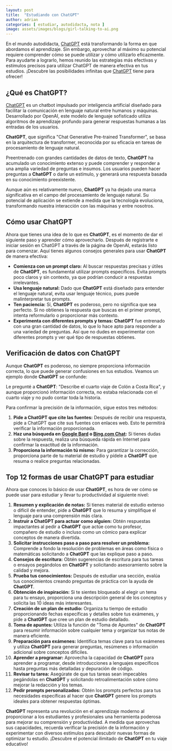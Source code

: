 ```yaml
---
layout: post
title:  "Estudiando con ChatGPT"
author: adrian
categories: [ estudiar, autodidacta, nota ]
image: assets/images/blogs/girl-talking-to-ai.png
---
```


En el mundo autodidacta, [ChatGPT](https://chat.openai.com/) está transformando la forma en que abordamos el aprendizaje. Sin embargo, aprovechar al máximo su potencial requiere comprender cómo se puede utilizar y cómo utilizarlo eficazmente. Para ayudarte a lograrlo, hemos reunido las estrategias más efectivas y estímulos precisos para utilizar ChatGPT de manera efectiva en tus estudios. ¡Descubre las posibilidades infinitas que [ChatGPT](https://chat.openai.com/) tiene para ofrecer!

## ¿Qué es ChatGPT?
[ChatGPT](https://chat.openai.com/) es un chatbot impulsado por inteligencia artificial diseñado para facilitar la comunicación en lenguaje natural entre humanos y máquinas. Desarrollado por OpenAI, este modelo de lenguaje sofisticado utiliza algoritmos de aprendizaje profundo para generar respuestas humanas a las entradas de los usuarios.

**ChatGPT**, que significa "Chat Generative Pre-trained Transformer", se basa en la arquitectura de transformer, reconocida por su eficacia en tareas de procesamiento de lenguaje natural.

Preentrenado con grandes cantidades de datos de texto, **ChatGPT** ha acumulado un conocimiento extenso y puede comprender y responder a una amplia variedad de preguntas e insumos. Los usuarios pueden hacer preguntas a **ChatGPT** o darle un estímulo, y generará una respuesta basada en su conocimiento preexistente.

Aunque aún es relativamente nuevo, **ChatGPT** ya ha dejado una marca significativa en el campo del procesamiento de lenguaje natural. Su potencial de aplicación se extiende a medida que la tecnología evoluciona, transformando nuestra interacción con las máquinas y entre nosotros.

## Cómo usar ChatGPT
Ahora que tienes una idea de lo que es **ChatGPT**, es el momento de dar el siguiente paso y aprender cómo aprovecharlo. Después de registrarte e iniciar sesión en ChatGPT a través de la página de OpenAI, estarás listo para comenzar. Aquí tienes algunos consejos generales para usar **ChatGPT** de manera efectiva:

- **Comienza con un prompt claro:** Al buscar respuestas precisas y útiles de **ChatGPT**, es fundamental utilizar prompts específicos. Evita prompts poco claros y sin contexto, ya que podrían conducir a respuestas irrelevantes.
- **Usa lenguaje natural:** Dado que **ChatGPT** está diseñado para entender el lenguaje natural, evita usar lenguaje técnico, pues puede malinterpretar tus prompts.
- **Ten paciencia:** Sí, **ChatGPT** es poderoso, pero no significa que sea perfecto. Si no obtienes la respuesta que buscas en el primer prompt, intenta reformularlo o proporcionar más contexto.
- **Experimenta con diferentes prompts y temas:** **ChatGPT** fue entrenado con una gran cantidad de datos, lo que lo hace apto para responder a una variedad de preguntas. Así que no dudes en experimentar con diferentes prompts y ver qué tipo de respuestas obtienes.

## Verificación de datos con ChatGPT
Aunque **ChatGPT** es poderoso, no siempre proporciona información correcta, lo que puede generar confusiones en tus estudios. Veamos un ejemplo donde **ChatGPT** se confunde:

Le pregunté a **ChatGPT**: "Describe el cuarto viaje de Colón a Costa Rica", y aunque proporcionó información correcta, no estaba relacionada con el cuarto viaje y no pudo contar toda la historia.

Para confirmar la precisión de la información, sigue estos tres métodos:
1. **Pide a ChatGPT que cite las fuentes:** Después de recibir una respuesta, pide a ChatGPT que cite sus fuentes con enlaces web. Esto te permitirá verificar la información proporcionada.
2. **Haz una búsqueda en [Google Bard](https://bard.google.com/chat) o [Bing.com Chat](https://www.bing.com/search?q=Bing+AI&showconv=1&FORM=hpcodx):** Si tienes dudas sobre la respuesta, realiza una búsqueda rápida en Internet para confirmar la exactitud de la información.
3. **Proporciona la información tú mismo:** Para garantizar la corrección, proporciona parte de tu material de estudio y pídele a **ChatGPT** que resuma o realice preguntas relacionadas.

## Top 12 formas de usar ChatGPT para estudiar
Ahora que conoces lo básico de usar **ChatGPT**, es hora de ver cómo se puede usar para estudiar y llevar tu productividad al siguiente nivel:

1. **Resumen y explicación de notas:** Si tienes material de estudio extenso o difícil de entender, pide a **ChatGPT** que lo resuma y simplifique el lenguaje para una comprensión más clara.
2. **Instruir a ChatGPT para actuar como alguien:** Obtén respuestas impactantes al pedir a **ChatGPT** que actúe como tu profesor, compañero de estudio o incluso como un cómico para explicar conceptos de manera divertida.
3. **Solicitar instrucciones paso a paso para resolver un problema:** Comprende a fondo la resolución de problemas en áreas como física o matemáticas solicitando a **ChatGPT** que las explique paso a paso.
4. **Consejos de escritura:** Obtén sugerencias de escritura para tus tareas o ensayos pegándolos en **ChatGPT** y solicitando asesoramiento sobre la calidad y mejora.
5. **Prueba tus conocimientos:** Después de estudiar una sección, evalúa tus conocimientos creando preguntas de práctica con la ayuda de **ChatGPT**.
6. **Obtención de inspiración:** Si te sientes bloqueado al elegir un tema para tu ensayo, proporciona una descripción general de los conceptos y solicita las 10 ideas más interesantes.
7. **Creación de un plan de estudio:** Organiza tu tiempo de estudio proporcionando fechas específicas y detalles sobre tus exámenes, y pide a **ChatGPT** que cree un plan de estudio detallado.
8. **Toma de apuntes:** Utiliza la función de "Toma de Apuntes" de **ChatGPT** para resumir información sobre cualquier tema y organizar tus notas de manera eficiente.
9. **Preparación para exámenes:** Identifica temas clave para tus exámenes y utiliza **ChatGPT** para generar preguntas, resúmenes o información adicional sobre conceptos difíciles.
10. **Aprender a programar:** Aprovecha la capacidad de **ChatGPT** para aprender a programar, desde introducciones a lenguajes específicos hasta preguntas más detalladas y depuración de código.
11. **Revisar tu tarea:** Asegúrate de que tus tareas sean impecables pegándolas en **ChatGPT** y solicitando retroalimentación sobre cómo mejorar la redacción y los temas.
12. **Pedir prompts personalizados:** Obtén los prompts perfectos para tus necesidades específicas al hacer que **ChatGPT** genere los prompts ideales para obtener respuestas óptimas.

**ChatGPT** representa una revolución en el aprendizaje moderno al proporcionar a los estudiantes y profesionales una herramienta poderosa para mejorar su comprensión y productividad. A medida que aprovechas sus capacidades, recuerda verificar la precisión de la información y experimentar con diversos estímulos para descubrir nuevas formas de optimizar tu estudio. ¡Descubre el potencial ilimitado de **ChatGPT** en tu viaje educativo!
